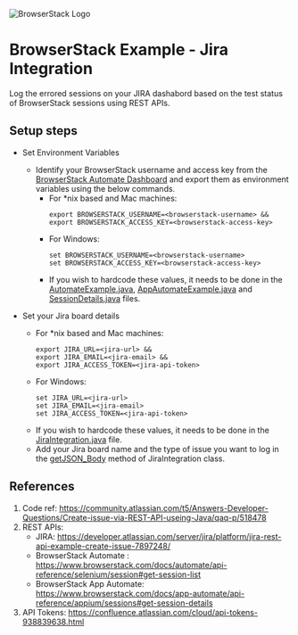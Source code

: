 ![BrowserStack Logo](https://camo.githubusercontent.com/09765325129b9ca76d770b128dbe30665379b7f2915d9b60bf57fc44d9920305/68747470733a2f2f7777772e62726f77736572737461636b2e636f6d2f696d616765732f7374617469632f6865616465722d6c6f676f2e6a7067)


# BrowserStack Example - Jira Integration

Log the errored sessions on your JIRA dashabord based on the test status of BrowserStack sessions using REST APIs.


## Setup steps
* Set Environment Variables 
  * Identify your BrowserStack username and access key from the [BrowserStack Automate Dashboard](https://automate.browserstack.com/) and export them as environment variables using the below commands.
    * For *nix based and Mac machines:
        ```
        export BROWSERSTACK_USERNAME=<browserstack-username> &&
        export BROWSERSTACK_ACCESS_KEY=<browserstack-access-key>
        ```
    * For Windows:
        ```
        set BROWSERSTACK_USERNAME=<browserstack-username>
        set BROWSERSTACK_ACCESS_KEY=<browserstack-access-key>
        ```
    * If you wish to hardcode these values, it needs to be done in the [AutomateExample.java](https://github.com/nithyamn/BSJiraIntegration/blob/main/src/test/java/scripts/AutomateExample.java), [AppAutomateExample.java](https://github.com/nithyamn/BSJiraIntegration/blob/main/src/test/java/scripts/AppAutomateExample.java) and [SessionDetails.java](https://github.com/nithyamn/BSJiraIntegration/blob/main/src/test/java/jira/SessionDetails.java) files. 
      
* Set your Jira board details
    * For *nix based and Mac machines:
        ```
        export JIRA_URL=<jira-url> &&
        export JIRA_EMAIL=<jira-email> &&
        export JIRA_ACCESS_TOKEN=<jira-api-token>
        ```
    * For Windows:
        ```
        set JIRA_URL=<jira-url>
        set JIRA_EMAIL=<jira-email>
        set JIRA_ACCESS_TOKEN=<jira-api-token>
        ```
    * If you wish to hardcode these values, it needs to be done in the [JiraIntegration.java](https://github.com/nithyamn/BSJiraIntegration/blob/main/src/test/java/jira/JiraIntegration.java) file.
    * Add your Jira board name and the type of issue you want to log in the [getJSON_Body](https://github.com/nithyamn/BSJiraIntegration/blob/main/src/test/java/jira/JiraIntegration.java#L52) method of JiraIntegration class.


## References
1. Code ref:  https://community.atlassian.com/t5/Answers-Developer-Questions/Create-issue-via-REST-API-useing-Java/qaq-p/518478
2. REST APIs: 
   * JIRA: https://developer.atlassian.com/server/jira/platform/jira-rest-api-example-create-issue-7897248/
   * BrowserStack Automate : https://www.browserstack.com/docs/automate/api-reference/selenium/session#get-session-list
   * BrowserStack App Automate: https://www.browserstack.com/docs/app-automate/api-reference/appium/sessions#get-session-details 
3. API Tokens: https://confluence.atlassian.com/cloud/api-tokens-938839638.html